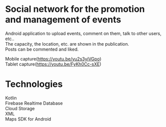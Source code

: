 # Social network for the promotion and management of events

Android application to upload events, comment on them, talk to other users, etc..<br>
The capacity, the location, etc. are shown in the publication.<br>
Posts can be commented and liked.<br>

Mobile capture(https://youtu.be/yu2s3yiVGpo)<br>
Tablet capture(https://youtu.be/FyKh0Cc-sXE)

# Technologies

Kotlin<br>
Firebase Realtime Database<br>
Cloud Storage<br>
XML<br>
Maps SDK for Android<br>
